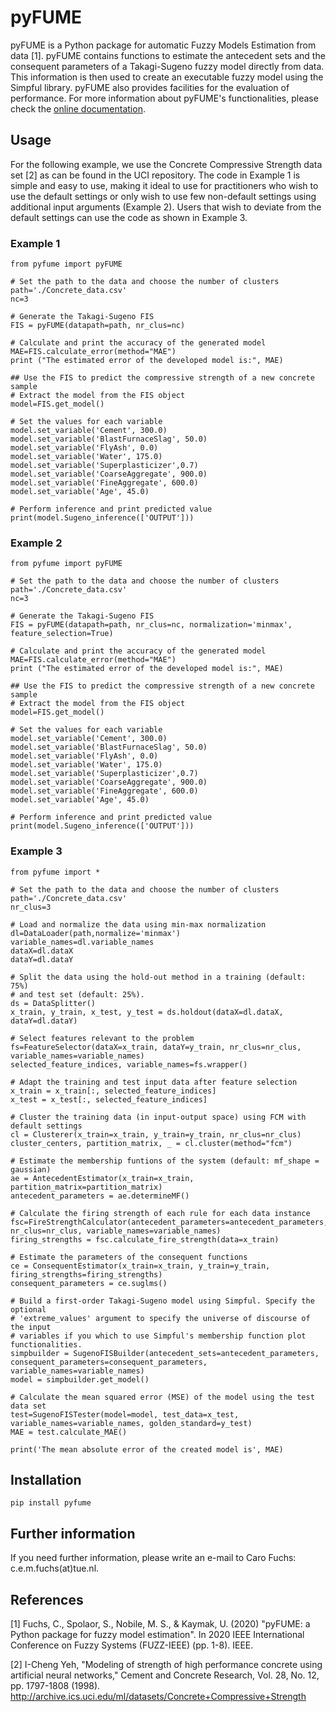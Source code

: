 # pyFUME

pyFUME is a Python package for automatic Fuzzy Models Estimation from data [1].
pyFUME contains functions to estimate the antecedent sets and the consequent parameters of a Takagi-Sugeno fuzzy model directly from data. This information is then used to create an executable fuzzy model using the Simpful library.
pyFUME also provides facilities for the evaluation of performance.
For more information about pyFUME's functionalities, please check the [online documentation](https://pyfume.readthedocs.io/en/latest/).

## Usage
For the following example, we use the Concrete Compressive Strength data set [2] as can be found in the UCI repository.
The  code  in  Example 1  is  simple  and  easy  to  use,  making it  ideal  to  use  for  practitioners  who  wish  to  use  the  default settings or only wish to use few non-default settings using additional input arguments (Example 2). 
Users that wish to deviate from  the  default  settings  can  use  the code  as shown  in  Example 3.

### Example 1
```
from pyfume import pyFUME

# Set the path to the data and choose the number of clusters
path='./Concrete_data.csv'
nc=3

# Generate the Takagi-Sugeno FIS
FIS = pyFUME(datapath=path, nr_clus=nc)

# Calculate and print the accuracy of the generated model
MAE=FIS.calculate_error(method="MAE")
print ("The estimated error of the developed model is:", MAE)

## Use the FIS to predict the compressive strength of a new concrete sample
# Extract the model from the FIS object
model=FIS.get_model()

# Set the values for each variable
model.set_variable('Cement', 300.0)
model.set_variable('BlastFurnaceSlag', 50.0)
model.set_variable('FlyAsh', 0.0)
model.set_variable('Water', 175.0)
model.set_variable('Superplasticizer',0.7)
model.set_variable('CoarseAggregate', 900.0)
model.set_variable('FineAggregate', 600.0)
model.set_variable('Age', 45.0)

# Perform inference and print predicted value
print(model.Sugeno_inference(['OUTPUT']))
```

### Example 2
```
from pyfume import pyFUME

# Set the path to the data and choose the number of clusters
path='./Concrete_data.csv'
nc=3

# Generate the Takagi-Sugeno FIS
FIS = pyFUME(datapath=path, nr_clus=nc, normalization='minmax', feature_selection=True)

# Calculate and print the accuracy of the generated model
MAE=FIS.calculate_error(method="MAE")
print ("The estimated error of the developed model is:", MAE)

## Use the FIS to predict the compressive strength of a new concrete sample
# Extract the model from the FIS object
model=FIS.get_model()

# Set the values for each variable
model.set_variable('Cement', 300.0)
model.set_variable('BlastFurnaceSlag', 50.0)
model.set_variable('FlyAsh', 0.0)
model.set_variable('Water', 175.0)
model.set_variable('Superplasticizer',0.7)
model.set_variable('CoarseAggregate', 900.0)
model.set_variable('FineAggregate', 600.0)
model.set_variable('Age', 45.0)

# Perform inference and print predicted value
print(model.Sugeno_inference(['OUTPUT']))
```

### Example 3

```
from pyfume import *

# Set the path to the data and choose the number of clusters
path='./Concrete_data.csv'
nr_clus=3

# Load and normalize the data using min-max normalization
dl=DataLoader(path,normalize='minmax')
variable_names=dl.variable_names 
dataX=dl.dataX
dataY=dl.dataY

# Split the data using the hold-out method in a training (default: 75%) 
# and test set (default: 25%).
ds = DataSplitter()
x_train, y_train, x_test, y_test = ds.holdout(dataX=dl.dataX, dataY=dl.dataY)

# Select features relevant to the problem
fs=FeatureSelector(dataX=x_train, dataY=y_train, nr_clus=nr_clus, variable_names=variable_names)
selected_feature_indices, variable_names=fs.wrapper()

# Adapt the training and test input data after feature selection
x_train = x_train[:, selected_feature_indices]
x_test = x_test[:, selected_feature_indices]
      
# Cluster the training data (in input-output space) using FCM with default settings
cl = Clusterer(x_train=x_train, y_train=y_train, nr_clus=nr_clus)
cluster_centers, partition_matrix, _ = cl.cluster(method="fcm")
     
# Estimate the membership funtions of the system (default: mf_shape = gaussian)
ae = AntecedentEstimator(x_train=x_train, partition_matrix=partition_matrix)
antecedent_parameters = ae.determineMF()

# Calculate the firing strength of each rule for each data instance        
fsc=FireStrengthCalculator(antecedent_parameters=antecedent_parameters, nr_clus=nr_clus, variable_names=variable_names)
firing_strengths = fsc.calculate_fire_strength(data=x_train)

# Estimate the parameters of the consequent functions
ce = ConsequentEstimator(x_train=x_train, y_train=y_train, firing_strengths=firing_strengths)
consequent_parameters = ce.suglms()
        
# Build a first-order Takagi-Sugeno model using Simpful. Specify the optional 
# 'extreme_values' argument to specify the universe of discourse of the input
# variables if you which to use Simpful's membership function plot functionalities.
simpbuilder = SugenoFISBuilder(antecedent_sets=antecedent_parameters, consequent_parameters=consequent_parameters, variable_names=variable_names)
model = simpbuilder.get_model()

# Calculate the mean squared error (MSE) of the model using the test data set
test=SugenoFISTester(model=model, test_data=x_test, variable_names=variable_names, golden_standard=y_test)
MAE = test.calculate_MAE()

print('The mean absolute error of the created model is', MAE)
```

## Installation

`pip install pyfume`


## Further information
If you need further information, please write an e-mail to Caro Fuchs: c.e.m.fuchs(at)tue.nl.


## References
[1] Fuchs, C., Spolaor, S., Nobile, M. S., & Kaymak, U. (2020) "pyFUME: a Python package for fuzzy model estimation". In 2020 IEEE International Conference on Fuzzy Systems (FUZZ-IEEE) (pp. 1-8). IEEE.

[2] I-Cheng Yeh, "Modeling of strength of high performance concrete using artificial neural networks," Cement and Concrete Research, Vol. 28, No. 12, pp. 1797-1808 (1998). http://archive.ics.uci.edu/ml/datasets/Concrete+Compressive+Strength


